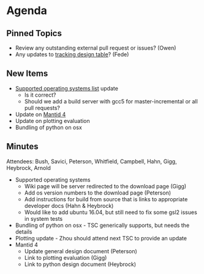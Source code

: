 Agenda
======

Pinned Topics
-------------
* Review any outstanding external pull request or issues? (Owen)
* Any updates to [tracking design table](https://github.com/mantidproject/documents/blob/master/Project-Management/TechnicalSteeringCommittee/reports/TSC-TrackingDesignProposals.md)? (Fede)

New Items
---------

* [Supported operating systems list](http://www.mantidproject.org/Supported_Operating_Systems) update
  * Is it correct?
  * Should we add a build server with gcc5 for master-incremental or
    all pull requests?
* Update on [Mantid 4](https://github.com/mantidproject/documents/pull/23)
* Update on plotting evaluation
* Bundling of python on osx

Minutes
-------

Attendees: Bush, Savici, Peterson, Whitfield, Campbell, Hahn, Gigg, Heybrock, Arnold

* Supported operating systems
  * Wiki page will be server redirected to the download page (Gigg)
  * Add os version numbers to the download page (Peterson)
  * Add instructions for build from source that is links to appropriate developer docs (Hahn & Heybrock)
  * Would like to add ubuntu 16.04, but still need to fix some gsl2 issues in system tests
* Bundling of python on osx - TSC generically supports, but needs the details
* Plotting update - Zhou should attend next TSC to provide an update
* Mantid 4
  * Update general design document (Peterson)
  * Link to plotting evaluation (Gigg)
  * Link to python design document (Heybrock)

